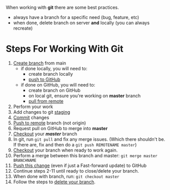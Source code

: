 When working with **git** there are some best practices.
- always have a branch for a specific need (bug, feature, etc)
- when done, delete branch on server **and** locally (you can always recreate)

# Steps For Working With Git

1. [Create branch](https://github.com/ProsperousHeart/cheatsheets/blob/master/Tools/git.md#how-do-i--create-a-new-branch) from main
   - if done locally, you will need to:
     - create branch locally
     - [push to GitHub](https://github.com/ProsperousHeart/cheatsheets/blob/master/Tools/git.md#how-do-i-push-my-new-branch-to-github)
   - if done on GitHub, you will need to:
     - create branch on GitHub
     - on local git, ensure you're working on **master** branch
     - [pull from remote](https://github.com/ProsperousHeart/cheatsheets/blob/master/Tools/git.md#how-do-i-get-my-branch-on-github-to-my-local-branch)
2. Perform your work
3. Add changes to git [staging](https://github.com/ProsperousHeart/cheatsheets/blob/master/Tools/git.md#staging)
4. [Commit](https://github.com/ProsperousHeart/cheatsheets/blob/master/Tools/git.md#commit) changes
5. [Push to remote](https://github.com/ProsperousHeart/cheatsheets/blob/master/Tools/git.md#how-do-i-get-my-branch-from-local-to-remote-git) branch (not origin)
6. Request pull on GitHub to merge into __master__
7. [Checkout](https://github.com/ProsperousHeart/cheatsheets/blob/master/Tools/git.md#how-do-i-move-between-branches) your **_master_** branch
8. In git, run `git pull` and fix any merge issues. (Which there shouldn't be. If there are, fix and then do a `git push REMOTENAME master`)
9. [Checkout](https://github.com/ProsperousHeart/cheatsheets/blob/master/Tools/git.md#how-do-i-move-between-branches) your branch when ready to work again.
10. Perform a merge between this branch and master: `git merge master BRANCHNAME`
11. [Push this change](https://github.com/ProsperousHeart/cheatsheets/blob/master/Tools/git.md#how-do-i-get-my-branch-from-local-to-remote-git) (even if just a Fast-forward update) to GitHub
12. Continue steps 2-11 until ready to close/delete your branch.
13. When done with branch, run:  `git checkout master`
14. Follow the steps to [delete your branch](https://github.com/ProsperousHeart/cheatsheets/blob/master/Tools/git.md#how-do-i-delete-my-branch).
